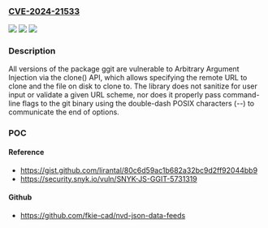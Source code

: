 ### [CVE-2024-21533](https://cve.mitre.org/cgi-bin/cvename.cgi?name=CVE-2024-21533)
![](https://img.shields.io/static/v1?label=Product&message=ggit&color=blue)
![](https://img.shields.io/static/v1?label=Version&message=0%3C%20*%20&color=brighgreen)
![](https://img.shields.io/static/v1?label=Vulnerability&message=Arbitrary%20Argument%20Injection&color=brighgreen)

### Description

All versions of the package ggit are vulnerable to Arbitrary Argument Injection via the clone() API, which allows specifying the remote URL to clone and the file on disk to clone to. The library does not sanitize for user input or validate a given URL scheme, nor does it properly pass command-line flags to the git binary using the double-dash POSIX characters (--) to communicate the end of options.

### POC

#### Reference
- https://gist.github.com/lirantal/80c6d59ac1b682a32bc9d2ff92044bb9
- https://security.snyk.io/vuln/SNYK-JS-GGIT-5731319

#### Github
- https://github.com/fkie-cad/nvd-json-data-feeds

